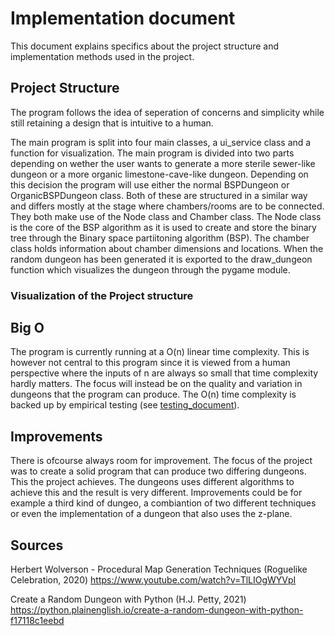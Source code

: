 # Implementation document

This document explains specifics about the project structure and implementation methods used in the project.
 
## Project Structure

The program follows the idea of seperation of concerns and simplicity while still retaining a design that is intuitive to a human. 

The main program is split into four main classes, a ui_service class and a function for visualization. The main  program is divided into two parts depending on wether the user wants to generate a more sterile sewer-like dungeon or a more organic limestone-cave-like dungeon. Depending on this decision the program will use either the normal BSPDungeon or OrganicBSPDungeon class. Both of these are structured in a similar way and differs mostly at the stage where chambers/rooms are to be connected. They both make use of the Node class and Chamber class. The Node class is the core of the BSP algorithm as it is used to create and store the binary tree through the Binary space partiitoning algorithm (BSP). The chamber class holds information about chamber dimensions and locations. When the random dungeon has been generated it is exported to the draw_dungeon function which visualizes the dungeon through the pygame module.

### Visualization of the Project structure

[](./pictures/project_structure.png)


## Big O

The program is currently running at a O(n) linear time complexity. This is however not central to this program since it is viewed from a human perspective where the inputs of n are always so small that time complexity hardly matters. The focus will instead be on the quality and variation in dungeons that the program can produce. The O(n) time complexity is backed up by empirical testing (see [testing_document](./testing_document.md)).


## Improvements

There is ofcourse always room for improvement. The focus of the project was to create a solid program that can produce two differing dungeons. This the project achieves. The dungeons uses different algorithms to achieve this and the result is very different. Improvements could be for example a third kind of dungeo, a combiantion of two different techniques or even the implementation of a dungeon that also uses the z-plane. 


## Sources

Herbert Wolverson - Procedural Map Generation Techniques (Roguelike Celebration, 2020)
https://www.youtube.com/watch?v=TlLIOgWYVpI

Create a Random Dungeon with Python (H.J. Petty, 2021)
https://python.plainenglish.io/create-a-random-dungeon-with-python-f17118c1eebd

